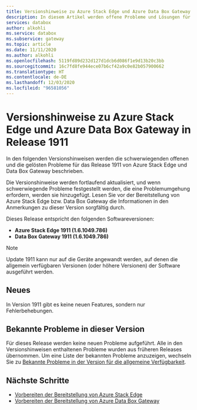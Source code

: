 ```yaml
---
title: Versionshinweise zu Azure Stack Edge und Azure Data Box Gateway in Release 1911 | Microsoft-Dokumentation
description: In diesem Artikel werden offene Probleme und Lösungen für Azure Stack Edge und Data Box Gateway in Release 1911 beschrieben.
services: databox
author: alkohli
ms.service: databox
ms.subservice: gateway
ms.topic: article
ms.date: 11/11/2020
ms.author: alkohli
ms.openlocfilehash: 5119fd89d232d127d1dcb6d086f1e9d13b20c3bb
ms.sourcegitcommit: 16c7fd8fe944ece07b6cf42a9c0e82b057900662
ms.translationtype: HT
ms.contentlocale: de-DE
ms.lasthandoff: 12/03/2020
ms.locfileid: "96581056"
---
```

# <a name="azure-stack-edge-and-azure-data-box-gateway-1911-release-notes"></a>Versionshinweise zu Azure Stack Edge und Azure Data Box Gateway in Release 1911

In den folgenden Versionshinweisen werden die schwerwiegenden offenen und die gelösten Probleme für das Release 1911 von Azure Stack Edge und Data Box Gateway beschrieben.

Die Versionshinweise werden fortlaufend aktualisiert, und wenn schwerwiegende Probleme festgestellt werden, die eine Problemumgehung erfordern, werden sie hinzugefügt. Lesen Sie vor der Bereitstellung von Azure Stack Edge bzw. Data Box Gateway die Informationen in den Anmerkungen zu dieser Version sorgfältig durch.

Dieses Release entspricht den folgenden Softwareversionen:

- **Azure Stack Edge 1911 (1.6.1049.786)**
- **Data Box Gateway 1911 (1.6.1049.786)**

> [!NOTE]
> Update 1911 kann nur auf die Geräte angewandt werden, auf denen die allgemein verfügbaren Versionen (oder höhere Versionen) der Software ausgeführt werden.

## <a name="whats-new"></a>Neues

In Version 1911 gibt es keine neuen Features, sondern nur Fehlerbehebungen.

## <a name="known-issues-in-this-release"></a>Bekannte Probleme in dieser Version

Für dieses Release werden keine neuen Probleme aufgeführt. Alle in den Versionshinweisen enthaltenen Probleme wurden aus früheren Releases übernommen. Um eine Liste der bekannten Probleme anzuzeigen, wechseln Sie zu [Bekannte Probleme in der Version für die allgemeine Verfügbarkeit](data-box-gateway-release-notes.md#known-issues-in-ga-release).

## <a name="next-steps"></a>Nächste Schritte

- [Vorbereiten der Bereitstellung von Azure Stack Edge](../databox-online/azure-stack-edge-deploy-prep.md)
- [Vorbereiten der Bereitstellung von Azure Data Box Gateway](data-box-gateway-deploy-prep.md)
